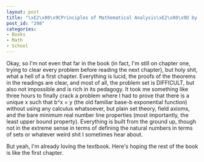 ```yaml
--- 
layout: post
title: "\xE2\x80\x9CPrinciples of Mathematical Analysis\xE2\x80\x9D by Rudin, so far"
post_id: "298"
categories:
- Books
- Math
- School
---
```

Okay, so I'm not even that far in the book (in fact, I'm still on chapter one, trying to clear every problem before reading the next chapter), but holy shit, what a hell of a first chapter.  Everything is lucid, the proofs of the theorems in the readings are clear, and most of all, the problem set is DIFFICULT, but also not impossible and is rich in its pedagogy.  It took me something like three hours to finally crack a problem where I had to prove that there is a unique x such that b^x = y (the old familiar base-b exponential function) without using any calculus whatsoever, but plain set theory, field axioms, and the bare minimum real number line properties (most importantly, the least upper bound property).  Everything is built from the ground up, though not in the extreme sense in terms of defining the natural numbers in terms of sets or whatever weird shit I sometimes hear about.

But yeah, I'm already loving the textbook.  Here's hoping the rest of the book is like the first chapter.
